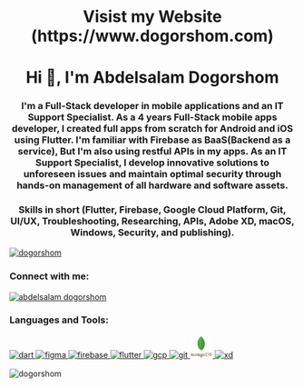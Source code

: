 <h1 align="center">Visist my Website (https://www.dogorshom.com)</h1>
<h1 align="center">Hi 👋, I'm Abdelsalam Dogorshom</h1>
<h3 align="center">I'm a Full-Stack developer in mobile applications and an IT Support Specialist. As a 4 years Full-Stack mobile apps developer, I created full apps from scratch for Android and iOS using Flutter. I'm familiar with Firebase as BaaS(Backend as a service), But I'm also using restful APIs in my apps. As an IT Support Specialist, I develop innovative solutions to unforeseen issues and maintain optimal security through hands-on management of all hardware and software assets.</h3>
<h3 align="center"> Skills in short (Flutter, Firebase, Google Cloud Platform, Git, UI/UX, Troubleshooting, Researching, APIs, Adobe XD, macOS, Windows, Security, and publishing).</h3>

<p align="left"> <a href="https://github.com/ryo-ma/github-profile-trophy"><img src="https://github-profile-trophy.vercel.app/?username=dogorshom" alt="dogorshom" /></a> </p>

<h3 align="left">Connect with me:</h3>
<p align="left">
<a href="https://www.linkedin.com/in/abdelsalam-dogorshom-ba0170212/" target="blank"><img align="center" src="https://raw.githubusercontent.com/rahuldkjain/github-profile-readme-generator/master/src/images/icons/Social/linked-in-alt.svg" alt="abdelsalam dogorshom" height="30" width="40" /></a>
</p>

<h3 align="left">Languages and Tools:</h3>
<p align="left"> <a href="https://dart.dev" target="_blank" rel="noreferrer"> <img src="https://www.vectorlogo.zone/logos/dartlang/dartlang-icon.svg" alt="dart" width="40" height="40"/> </a> <a href="https://www.figma.com/" target="_blank" rel="noreferrer"> <img src="https://www.vectorlogo.zone/logos/figma/figma-icon.svg" alt="figma" width="40" height="40"/> </a> <a href="https://firebase.google.com/" target="_blank" rel="noreferrer"> <img src="https://www.vectorlogo.zone/logos/firebase/firebase-icon.svg" alt="firebase" width="40" height="40"/> </a> <a href="https://flutter.dev" target="_blank" rel="noreferrer"> <img src="https://www.vectorlogo.zone/logos/flutterio/flutterio-icon.svg" alt="flutter" width="40" height="40"/> </a> <a href="https://cloud.google.com" target="_blank" rel="noreferrer"> <img src="https://www.vectorlogo.zone/logos/google_cloud/google_cloud-icon.svg" alt="gcp" width="40" height="40"/> </a> <a href="https://git-scm.com/" target="_blank" rel="noreferrer"> <img src="https://www.vectorlogo.zone/logos/git-scm/git-scm-icon.svg" alt="git" width="40" height="40"/> </a> <a href="https://www.mongodb.com/" target="_blank" rel="noreferrer"> <img src="https://raw.githubusercontent.com/devicons/devicon/master/icons/mongodb/mongodb-original-wordmark.svg" alt="mongodb" width="40" height="40"/> </a> <a href="https://www.adobe.com/products/xd.html" target="_blank" rel="noreferrer"> <img src="https://cdn.worldvectorlogo.com/logos/adobe-xd.svg" alt="xd" width="40" height="40"/> </a> </p>

<p><img align="center" src="https://github-readme-stats.vercel.app/api/top-langs?username=dogorshom&show_icons=true&locale=en&layout=compact" alt="dogorshom" /></p>
